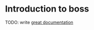 # Introduction to boss

TODO: write [great documentation](http://jacobian.org/writing/what-to-write/)
